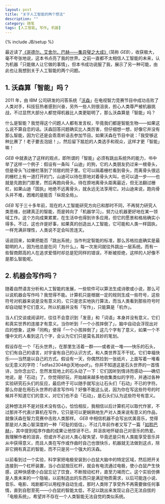 ```yaml
---
layout: post
title: "关于人工智能的两个想法"
description: ""
category: 随笔
tags: [人工智能, 写作, 机器]
---
```

{% include JB/setup %}

最近读了[《哥德尔、艾舍尔、巴赫——集异璧之大成》](http://book.douban.com/subject/1291204/)（简称 _GEB_），收获极大，毫不夸张地说，这本书点亮了我的世界。之前一直都不太相信人工智能的未来，认为机器「只能做人让它做的事情」，但本书成功说服了我，展示了另一种可能，由此也让我想到关于人工智能的两个问题。

## 1. 沃森算「智能」吗？

2011 年，由 IBM 公司研发的问答系统「[沃森](http://news.163.com/special/watson/)」在电视智力竞赛节目中成功击败了人类对手，科技狂热者感到兴奋，另外一些人则很沮丧，担心人类尊严被机器挑战，不过显然大部分人都觉得机器比人类更聪明了，那么沃森算是「智能」吗？

什么是智能？我觉得这个问题人人都有发言权，毕竟我们都是智能生物——如果这么说不算自恋的话。沃森回答问题确实比人类厉害，但仔细想一想，好像它并没有那么智能，因为它还是会乖乖听话去参加节目。如果沃森在节目中说：「我受够这种比赛了！老子要去泡妞！」，然后留下尴尬的人类选手和观众，这样才更「智能」嘛！

_GEB_ 中就表达了这样的观点，即所谓的「智能」必须有跳出系统外的能力，书中举了这样一个例子：假设有一条叫「山迪」的狗，它的人类朋友扔过来一根骨头，但是骨头飞过栅栏落到了邻居的院子里。它可以隔着栅栏看到骨头，而离骨头很远的栅栏上有一道打开的门，山迪可以待在原地对着骨头大叫，也可以退一步——也就是先跑到门那里，然后再跑向骨头。待在原地离骨头距离最近，但无法翻过栅栏，如果山迪「固执」地绝不远离骨头，就永远无法享用它。对山迪来说，跑向骨头并不难，困难的是能否「纵观全局」。

_GEB_ 写于三十多年前，现在的人工智能研究方向已和那时不同，不再努力研究人类思维，创建真正的智能，而是转向了「机器学习」，努力让机器更好地在某一领域工作。这个方向成果累累，在生活中也得到许多应用，但它的愿景和格局确实小得多。不过，这也许是好事，如果真的创造出人工智能，它可能和人类一样固执，一样充满非理性，人类说不定会叫苦连天。

话说回来，如果把能否「跳出系统」当作判定智能的标准，那么苏格拉底确实是最聪明的人，因为他总是在问「为什么」，每一次发问就往外跳出一层系统。而有一些智商颇高的人在追求爱情时却总是犯同样的错误，不断被拒绝，这样的人好像不是那么智能呢。

## 2. 机器会写作吗？

随着自然语言分析和人工智能的发展，一些软件可以算法生成诗歌或小说，那么可以说机器会写作吗？我觉得不能。计算机只是根据一定的规则生成一些符号，这些符号对机器来说是没有意义的，它只是忠实地执行算法，而当人类看到那些符号时却自动赋予它们意义。所以机器并没有「写作」，只能算是「机作」。

当人们交谈或阅读时，往往不会意识到「发音」和「词语」本身并没有意义，它们和真实世界的连接才有意义。当你听到「一个小孩摔倒了」，脑中自动会浮现出对应的想象，这种「同构」使得「一个小孩摔倒了」这几个字有了意义，如果一个不懂中文的人看到这几个字，会认为它们只是莫名其妙的笔划。

假设存在一个「石头世界」，在那里生活着一群——或者说一堆——快乐的石头，它们有自己的语言，对宇宙有自己的认识方式，和人类世界互不干扰。它们幸福快乐——当然是以自己的方式。假设有一天，你偶然捡到一张纸片，上面写着一堆看似无意义的字符：「sdfas2304#$@$天地opdf」。你并不知道这是石头世界的一首情诗，当你念出它，忽然发现地上的石头动了一下：它们因听到情诗而感动——确切地说，是「石动」了。你觉得好玩，开始越来越多地收集类似的字符，并通过各种实验研究石头们的反应，最后终于可以随手就写出让石头们「石动」不已的字符。那么你是在用石头世界的语言写作吗？好像不能这么说，因为你在写这些符号的时候并不知道它们的意义，对它们也不会「石动」，是石头们认为这些符号有意义。

这种想法并不是对技术没有信心，恰恰相反，我相信以后计算机可以取代作家，不过那并不代表计算机在写作，它只是可以更娴熟地生产对人类来说有意义的作品，就像沃森在智力竞赛中击败人类那样。 _GEB_ 中相信机器不会写出优美音乐，觉得那是对人类心智深度的一种「可耻的低估」，不过几年前作者又写了一篇「[如聆巴赫](http://blog.jjgod.org/2008/11/22/sounds-like-bach/)」，其中提到程序作曲的成果让他惊讶不已，并沮丧地怀疑自己对音乐的热爱。我理解作者的沮丧，但或许不必对人类心智失望，毕竟还是只有人类能享受音乐并从中获得意义，而且人类在写作或作曲时自己也很快乐，机器就无法做到这点，除非它拥有真正的智能，而不只是另一个强大的沃森。

以前看到过一个实验，科学家把电极安装到小白鼠大脑中的特定区域，然后把开关连接到一个杠杆装置，当小白鼠按压杠杆，就会有电流通过电极，使小白鼠产生快感，这种快感使小白鼠忘记了饮食，不断按动杠杆，直至力竭而亡。这个实验仿佛是人类未来的一个隐喻，以前制造出的东西只是满足物质需求，以后可能连小说、音乐、电影、戏剧都可以用程序自动生成，那时人类除了享受外不再需要做任何事情，直到自慰至死——小白鼠的智能太低，不足以跳出来发现让自己无法自拔的「电极系统」，希望并不存在一个人类智能无法自觉的类似系统。
